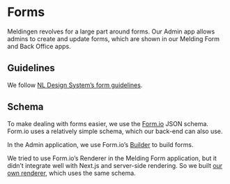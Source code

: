 # Forms

Meldingen revolves for a large part around forms.
Our Admin app allows admins to create and update forms, which are shown in our Melding Form and Back Office apps.

## Guidelines

We follow [NL Design System’s form guidelines](https://nldesignsystem.nl/richtlijnen/formulieren/).

## Schema

To make dealing with forms easier, we use the [Form.io](https://form.io/) JSON schema.
Form.io uses a relatively simple schema, which our back-end can also use.

In the Admin application, we use Form.io’s [Builder](https://help.form.io/developers/form-development/form-builder) to build forms.

We tried to use Form.io’s Renderer in the Melding Form application, but it didn’t integrate well with Next.js and server-side rendering.
So we built [our own renderer](/libs/form-renderer), which uses the same schema.
